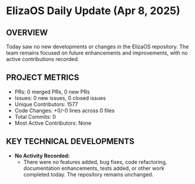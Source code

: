 # ElizaOS Daily Update (Apr 8, 2025)

## OVERVIEW

Today saw no new developments or changes in the ElizaOS repository. The team remains focused on future enhancements and improvements, with no active contributions recorded.

## PROJECT METRICS

- PRs: 0 merged PRs, 0 new PRs
- Issues: 0 new issues, 0 closed issues
- Unique Contributors: 1577
- Code Changes: +0/-0 lines across 0 files
- Total Commits: 0
- Most Active Contributors: None

## KEY TECHNICAL DEVELOPMENTS

- **No Activity Recorded:**
  - There were no features added, bug fixes, code refactoring, documentation enhancements, tests added, or other work completed today. The repository remains unchanged.
